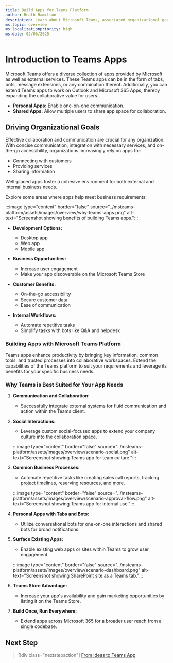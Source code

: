 ```yaml
---
title: Build Apps for Teams Platform
author: Heath Hamilton
description: Learn about Microsoft Teams, associated organizational goals, and why you should build apps on the Teams platform. Discover how Teams apps can help meet business needs.
ms.topic: overview
ms.localizationpriority: high
ms.date: 02/06/2025
---
```


# Introduction to Teams Apps

Microsoft Teams offers a diverse collection of apps provided by Microsoft as well as external services. These Teams apps can be in the form of tabs, bots, message extensions, or any combination thereof. Additionally, you can extend Teams apps to work on Outlook and Microsoft 365 Apps, thereby expanding the collaborative value for users.

- **Personal Apps:** Enable one-on-one communication.
- **Shared Apps:** Allow multiple users to share app space for collaboration.

## Driving Organizational Goals

Effective collaboration and communication are crucial for any organization. With concise communication, integration with necessary services, and on-the-go accessibility, organizations increasingly rely on apps for:

- Connecting with customers
- Providing services
- Sharing information

Well-placed apps foster a cohesive environment for both external and internal business needs.

Explore some areas where apps help meet business requirements:

:::image type="content" border="false" source="../msteams-platform/assets/images/overview/why-teams-apps.png" alt-text="Screenshot showing benefits of building Teams apps.":::

- **Development Options:**
  - Desktop app
  - Web app
  - Mobile app

- **Business Opportunities:**
  - Increase user engagement
  - Make your app discoverable on the Microsoft Teams Store

- **Customer Benefits:**
  - On-the-go accessibility
  - Secure customer data
  - Ease of communication

- **Internal Workflows:**
  - Automate repetitive tasks
  - Simplify tasks with bots like Q&A and helpdesk

### Building Apps with Microsoft Teams Platform

Teams apps enhance productivity by bringing key information, common tools, and trusted processes into collaborative workspaces. Extend the capabilities of the Teams platform to suit your requirements and leverage its benefits for your specific business needs.

### Why Teams is Best Suited for Your App Needs

1. **Communication and Collaboration:**
   - Successfully integrate external systems for fluid communication and action within the Teams client.

2. **Social Interactions:**
   - Leverage custom social-focused apps to extend your company culture into the collaboration space.
  
   :::image type="content" border="false" source="../msteams-platform/assets/images/overview/scenario-social.png" alt-text="Screenshot showing Teams app for team culture.":::

3. **Common Business Processes:**
   - Automate repetitive tasks like creating sales call reports, tracking project timelines, reserving resources, and more.

   :::image type="content" border="false" source="../msteams-platform/assets/images/overview/scenario-approval-flow.png" alt-text="Screenshot showing Teams app for internal use.":::

4. **Personal Apps with Tabs and Bots:**
   - Utilize conversational bots for one-on-one interactions and shared bots for broad notifications.

5. **Surface Existing Apps:**
   - Enable existing web apps or sites within Teams to grow user engagement.

   :::image type="content" border="false" source="../msteams-platform/assets/images/overview/scenario-dashboard.png" alt-text="Screenshot showing SharePoint site as a Teams tab.":::

6. **Teams Store Advantage:**
   - Increase your app's availability and gain marketing opportunities by listing it on the Teams Store.

7. **Build Once, Run Everywhere:**
   - Extend apps across Microsoft 365 for a broader user reach from a single codebase.

## Next Step

> [!div class="nextstepaction"]
> [From Ideas to Teams App](overview-story.md)
